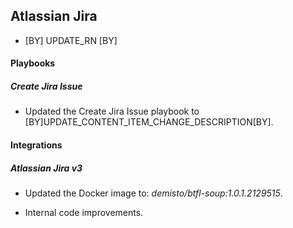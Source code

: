 ## Atlassian Jira

-  [BY] UPDATE_RN [BY] 

#### Playbooks

##### Create Jira Issue

- Updated the Create Jira Issue playbook to [BY]UPDATE_CONTENT_ITEM_CHANGE_DESCRIPTION[BY].

#### Integrations

##### Atlassian Jira v3

- Updated the Docker image to: *demisto/btfl-soup:1.0.1.2129515*.

- Internal code improvements.


